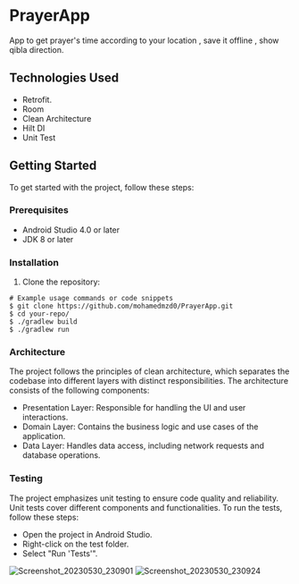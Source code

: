 # PrayerApp

App to get prayer's time according to your location , save it offline , show qibla direction. 


## Technologies Used

- Retrofit.
- Room
- Clean Architecture
- Hilt DI
- Unit Test

## Getting Started

To get started with the project, follow these steps:

### Prerequisites

- Android Studio 4.0 or later
- JDK 8 or later

### Installation

1. Clone the repository:

```shell
# Example usage commands or code snippets
$ git clone https://github.com/mohamedmzd0/PrayerApp.git
$ cd your-repo/
$ ./gradlew build
$ ./gradlew run
```


### Architecture
The project follows the principles of clean architecture, which separates the codebase into different layers with distinct responsibilities. The architecture consists of the following components:

* Presentation Layer: Responsible for handling the UI and user interactions.
* Domain Layer: Contains the business logic and use cases of the application.
* Data Layer: Handles data access, including network requests and database operations.

### Testing
The project emphasizes unit testing to ensure code quality and reliability. Unit tests cover different components and functionalities. To run the tests, follow these steps:

* Open the project in Android Studio.
* Right-click on the test folder.
* Select "Run 'Tests'".

![Screenshot_20230530_230901](https://github.com/mohamedmzd0/PrayerApp/assets/22664709/cddbc914-0113-415e-80a0-8e296659d987)
![Screenshot_20230530_230924](https://github.com/mohamedmzd0/PrayerApp/assets/22664709/edaa97af-eb8e-4cef-90b1-7111df19ad5c)
